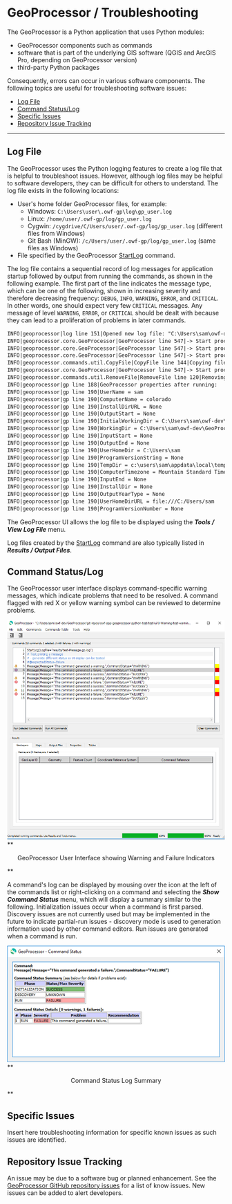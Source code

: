 # GeoProcessor / Troubleshooting #

The GeoProcessor is a Python application that uses Python modules:

* GeoProcessor components such as commands
* software that is part of the underlying GIS software (QGIS and ArcGIS Pro, depending on GeoProcessor version)
* third-party Python packages

Consequently, errors can occur in various software components.
The following topics are useful for troubleshooting software issues:

* [Log File](#log-file)
* [Command Status/Log](#command-statuslog)
* [Specific Issues](#specific-issues)
* [Repository Issue Tracking](#repository-issue-tracking)

--------------------

## Log File ##

The GeoProcessor uses the Python logging features to create a log file that is helpful to troubleshoot issues.
However, although log files may be helpful to software developers, they can be difficult for others to understand.
The log file exists in the following locations:

* User's home folder GeoProcessor files, for example:
	+ Windows: `C:\Users\user\.owf-gp\log\gp_user.log`
	+ Linux:  `/home/user/.owf-gp/log/gp_user.log`
	+ Cygwin:  `/cygdrive/C/Users/user/.owf-gp/log/gp_user.log` (different files from Windows)
	+ Git Bash (MinGW):  `/c/Users/user/.owf-gp/log/gp_user.log` (same files as Windows)
* File specified by the GeoProcessor [StartLog](../command-ref/StartLog/StartLog) command.

The log file contains a sequential record of log messages for application startup followed by
output from running the commands, as shown in the following example.
The first part of the line indicates the message type, which can be one of the following,
shown in increasing severity and therefore decreasing frequency:  `DEBUG`, `INFO`, `WARNING`, `ERROR`, and `CRITICAL`.
In other words, one should expect very few `CRITICAL` messages.  Any message of level `WARNING`, `ERROR`, or `CRITICAL`
should be dealt with because they can lead to a proliferation of problems in later commands.

```txt
INFO|geoprocessor|log line 151|Opened new log file: "C:\Users\sam\owf-dev\GeoProcessor\git-repos\owf-app-geoprocessor-python-test\test\commands\RemoveFile\results\test-RemoveFile.gp.log"
INFO|geoprocessor.core.GeoProcessor|GeoProcessor line 547|-> Start processing command 2 of 5: # Test removing a file
INFO|geoprocessor.core.GeoProcessor|GeoProcessor line 547|-> Start processing command 3 of 5: # Uncomment the following line to regenerate expected results
INFO|geoprocessor.core.GeoProcessor|GeoProcessor line 547|-> Start processing command 4 of 5: CopyFile(SourceFile="data/testfile.txt",DestinationFile="results/test-RemoveFile-out.txt")
INFO|geoprocessor.commands.util.CopyFile|CopyFile line 144|Copying file "C:\Users\sam\owf-dev\GeoProcessor\git-repos\owf-app-geoprocessor-python-test\test\commands\RemoveFile\data\testfile.txt" to "C:\Users\sam\owf-dev\GeoProcessor\git-repos\owf-app-geoprocessor-python-test\test\commands\RemoveFile\results\test-RemoveFile-out.txt"
INFO|geoprocessor.core.GeoProcessor|GeoProcessor line 547|-> Start processing command 5 of 5: RemoveFile(SourceFile="results/test-RemoveFile-out.txt")
INFO|geoprocessor.commands.util.RemoveFile|RemoveFile line 120|Removing file "C:\Users\sam\owf-dev\GeoProcessor\git-repos\owf-app-geoprocessor-python-test\test\commands\RemoveFile\results\test-RemoveFile-out.txt"
INFO|geoprocessor|gp line 188|GeoProcessor properties after running:
INFO|geoprocessor|gp line 190|UserName = sam
INFO|geoprocessor|gp line 190|ComputerName = colorado
INFO|geoprocessor|gp line 190|InstallDirURL = None
INFO|geoprocessor|gp line 190|OutputStart = None
INFO|geoprocessor|gp line 190|InitialWorkingDir = C:\Users\sam\owf-dev\GeoProcessor\git-repos\owf-app-geoprocessor-python-test\test\commands\RemoveFile
INFO|geoprocessor|gp line 190|WorkingDir = C:\Users\sam\owf-dev\GeoProcessor\git-repos\owf-app-geoprocessor-python-test\test\commands\RemoveFile
INFO|geoprocessor|gp line 190|InputStart = None
INFO|geoprocessor|gp line 190|OutputEnd = None
INFO|geoprocessor|gp line 190|UserHomeDir = C:\Users\sam
INFO|geoprocessor|gp line 190|ProgramVersionString = None
INFO|geoprocessor|gp line 190|TempDir = c:\users\sam\appdata\local\temp
INFO|geoprocessor|gp line 190|ComputerTimezone = Mountain Standard Time
INFO|geoprocessor|gp line 190|InputEnd = None
INFO|geoprocessor|gp line 190|InstallDir = None
INFO|geoprocessor|gp line 190|OutputYearType = None
INFO|geoprocessor|gp line 190|UserHomeDirURL = file:///C:/Users/sam
INFO|geoprocessor|gp line 190|ProgramVersionNumber = None
```
The GeoProcessor UI allows the log file to be displayed using the ***Tools / View Log File*** menu.

Log files created by the [StartLog](../command-ref/StartLog/StartLog) command
are also typically listed in ***Results / Output Files***.

## Command Status/Log ##

The GeoProcessor user interface displays command-specific warning messages,
which indicate problems that need to be resolved.
A command flagged with red X or yellow warning symbol can be reviewed to determine problems.

![ui-warnings](images/ui-with-warnings.png)
**<p style="text-align: center;">
GeoProcessor User Interface showing Warning and Failure Indicators
</p>**

A command's log can be displayed by mousing over the icon at the left of the commands list or
right-clicking on a command and selecting the
***Show Command Status*** menu, which will display a summary similar to the following.
Initialization issues occur when a command is first parsed.
Discovery issues are not currently used but may be implemented in the future to indicate partial-run issues - discovery
mode is used to generation information used by other command editors.
Run issues are generated when a command is run.

![ui-warnings](images/command-status.png)
**<p style="text-align: center;">
Command Status Log Summary
</p>**

## Specific Issues ##

Insert here troubleshooting information for specific known issues as such issues are identified.

## Repository Issue Tracking ##

An issue may be due to a software bug or planned enhancement.
See the [GeoProcessor GitHub repository issues](https://github.com/OpenWaterFoundation/owf-app-geoprocessor-python/issues)
for a list of know issues.
New issues can be added to alert developers.
